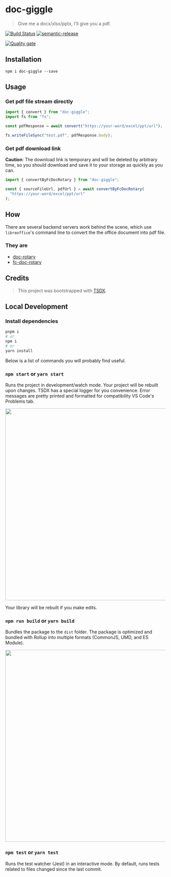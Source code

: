 # doc-giggle

> Give me a docx/xlsx/pptx, I'll give you a pdf.

[![Build Status](https://travis-ci.com/Jeff-Tian/doc-giggle.svg?branch=master)](https://travis-ci.com/Jeff-Tian/doc-giggle)
[![semantic-release](https://img.shields.io/badge/%20%20%F0%9F%93%A6%F0%9F%9A%80-semantic--release-e10079.svg)](https://github.com/semantic-release/semantic-release)

[![Quality gate](https://sonarcloud.io/api/project_badges/quality_gate?project=Jeff-Tian_doc-giggle)](https://sonarcloud.io/dashboard?id=Jeff-Tian_doc-giggle)

## Installation

```shell
npm i doc-giggle --save
```

## Usage

### Get pdf file stream directly

```typescript
import { convert } from "doc-giggle";
import fs from "fs";

const pdfResponse = await convert("https://your-word/excel/ppt/url");

fs.writeFileSync("test.pdf", pdfResponse.body);
```

### Get pdf download link

**Caution**: The download link is temporary and will be deleted by arbitrary time, so you should download and save it to your storage as quickly as you can.

```typescript
import { convertByFcDocRotary } from "doc-giggle";

const { sourceFileUrl, pdfUrl } = await convertByFcDocRotary(
  "https://your-word/excel/ppt/url"
);
```

## How

There are several backend servers work behind the scene, which use `libreoffice`'s command line to convert the the office document into pdf file.

### They are

- [doc-rotary](https://github.com/Jeff-Tian/doc-rotary)
- [fc-doc-rotary](https://github.com/Jeff-Tian/fc-doc-rotary)

## Credits

> This project was bootstrapped with [TSDX](https://github.com/jaredpalmer/tsdx).

## Local Development

### Install dependencies

```bash
pnpm i
# or
npm i
# or
yarn install
```

Below is a list of commands you will probably find useful.

### `npm start` or `yarn start`

Runs the project in development/watch mode. Your project will be rebuilt upon changes. TSDX has a special logger for you convenience. Error messages are pretty printed and formatted for compatibility VS Code's Problems tab.

<img src="https://user-images.githubusercontent.com/4060187/52168303-574d3a00-26f6-11e9-9f3b-71dbec9ebfcb.gif" width="600" />

Your library will be rebuilt if you make edits.

### `npm run build` or `yarn build`

Bundles the package to the `dist` folder.
The package is optimized and bundled with Rollup into multiple formats (CommonJS, UMD, and ES Module).

<img src="https://user-images.githubusercontent.com/4060187/52168322-a98e5b00-26f6-11e9-8cf6-222d716b75ef.gif" width="600" />

### `npm test` or `yarn test`

Runs the test watcher (Jest) in an interactive mode.
By default, runs tests related to files changed since the last commit.
